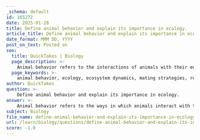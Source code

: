```yaml
---
_schema: default
id: 165272
date: 2025-01-28
title: Define animal behavior and explain its importance in ecology.
article_title: Define animal behavior and explain its importance in ecology.
date_format: MMM DD, YYYY
post_on_text: Posted on
seo:
  title: QuickTakes | Biology
  page_description: >-
    Animal behavior refers to the interactions of animals with their environment and each other, influencing ecological processes, mating, resource use, and adaptation to environmental changes.
  page_keywords: >-
    animal behavior, ecology, ecosystem dynamics, mating strategies, resource utilization, social structures, communication, environmental changes, conservation, species adaptation
author: QuickTakes
question: >-
    Define animal behavior and explain its importance in ecology.
answer: >-
    Animal behavior refers to the ways in which animals interact with their environment, other organisms, and themselves. This encompasses a wide range of activities, including feeding, mating, parenting, communication, and social interactions. Understanding animal behavior is crucial for several reasons, particularly in the fields of ecology, evolution, and conservation.\n\n### Importance of Animal Behavior in Ecology\n\n1. **Ecosystem Dynamics**: Animal behavior plays a significant role in shaping ecosystem dynamics. For instance, the interactions between predators and prey can influence population dynamics, which in turn affects the structure and function of ecosystems. The behavior of herbivores can determine plant community composition, while predator behaviors can regulate prey populations.\n\n2. **Mating and Reproductive Strategies**: The mating rituals and reproductive strategies of animals provide insights into sexual selection and species evolution. Understanding these behaviors can help ecologists predict how species adapt to their environments and how they might respond to changes in habitat or climate.\n\n3. **Resource Utilization**: Animal behavior is critical in understanding how species forage for food and utilize resources. Optimal foraging theory, for example, examines how animals maximize their energy intake while minimizing risks and costs associated with foraging. This understanding can inform conservation strategies, especially in habitats where resources are limited.\n\n4. **Social Structures and Communication**: Many animals exhibit complex social behaviors and communication methods. Studying these interactions can reveal how social structures influence survival and reproduction, as well as how information is transmitted within populations. Cultural transmission of behaviors can also affect how species adapt to environmental changes.\n\n5. **Behavioral Responses to Environmental Changes**: As ecosystems face changes due to climate change, habitat destruction, and other anthropogenic factors, understanding animal behavior is essential for predicting how species will adapt or migrate. Behavioral flexibility can be a key factor in the survival of species in changing environments.\n\nIn summary, animal behavior is a fundamental aspect of ecology that influences various ecological processes and interactions. By studying animal behavior, researchers can gain valuable insights into the functioning of ecosystems, the evolution of species, and the development of effective conservation strategies.
subject: Biology
file_name: define-animal-behavior-and-explain-its-importance-in-ecology.md
url: /learn/biology/questions/define-animal-behavior-and-explain-its-importance-in-ecology
score: -1.0
---
```


&nbsp;